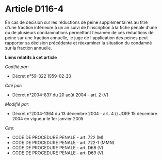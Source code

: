# Article D116-4

En cas de décision sur les réductions de peine supplémentaires au titre d'une fraction inférieure à un an suivi de
l'inscription à la fiche pénale d'une ou de plusieurs condamnations permettant l'examen de ces réductions de peine sur une
fraction annuelle, le juge de l'application des peines peut rapporter sa décision précédente et réexaminer la situation du
condamné sur la fraction annuelle.

**Liens relatifs à cet article**

_Codifié par_:

  - Décret n°59-322 1959-02-23

_Cité par_:

  - Décret n°2004-837 du 20 août 2004 - art. 2 (V)

_Modifié par_:

  - Décret n°2004-1364 du 13 décembre 2004 - art. 4 () JORF 15 décembre 2004 en vigueur le 1er janvier 2005

_Cite_:

  - CODE DE PROCEDURE PENALE - art. 722 (M)
  - CODE DE PROCEDURE PENALE - art. 722-1 (MMN)
  - CODE DE PROCEDURE PENALE - art. D68 (V)
  - CODE DE PROCEDURE PENALE - art. D69 (V)
